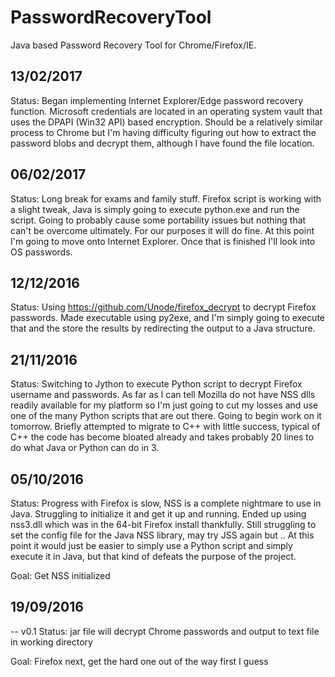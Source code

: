 # PasswordRecoveryTool
Java based Password Recovery Tool for Chrome/Firefox/IE.

## 13/02/2017
   Status:
   Began implementing Internet Explorer/Edge password recovery function. Microsoft credentials are located in an operating system
   vault that uses the DPAPI (Win32 API) based encryption. Should be a relatively similar process to Chrome but I'm having difficulty
   figuring out how to extract the password blobs and decrypt them, although I have found the file location.

## 06/02/2017
   Status:
   Long break for exams and family stuff. Firefox script is working with a slight tweak, Java is simply going to execute
   python.exe and run the script. Going to probably cause some portability issues but nothing that can't be overcome
   ultimately. For our purposes it will do fine. At this point I'm going to move onto Internet Explorer. Once that is
   finished I'll look into OS passwords.

## 12/12/2016
   Status:
   Using https://github.com/Unode/firefox_decrypt to decrypt Firefox passwords. Made executable using py2exe,
   and I'm simply going to execute that and the store the results by redirecting the output to a Java structure.

## 21/11/2016
   Status:
   Switching to Jython to execute Python script to decrypt Firefox username and passwords. 
   As far as I can tell Mozilla do not have NSS dlls readily available for my platform so I'm
   just going to cut my losses and use one of the many Python scripts that are out there. Going
   to begin work on it tomorrow. Briefly attempted to migrate to C++ with little success, typical of
   C++ the code has become bloated already and takes probably 20 lines to do what Java or Python can do in 3.

## 05/10/2016
   Status:
   Progress with Firefox is slow, NSS is a complete nightmare to use in Java. Struggling to initialize it
   and get it up and running. Ended up using nss3.dll which was in the 64-bit Firefox install thankfully.
   Still struggling to set the config file for the Java NSS library, may try JSS again but ..
   At this point it would just be easier to simply use a Python script and simply execute it in Java, but that
   kind of defeats the purpose of the project.
   
   Goal: Get NSS initialized

## 19/09/2016

 -- v0.1
   Status:
   jar file will decrypt Chrome passwords and output to text file in working directory

   Goal:
   Firefox next, get the hard one out of the way first I guess
